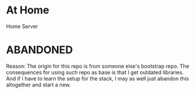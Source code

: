 # At Home

Home Server

# ABANDONED

Reason: The origin for this repo is from someone else's bootstrap repo. The consequences for using such repo as base is that I get outdated libraries. And if I have to learn the setup for the stack, I may as well just abandon this altogether and start a new.
